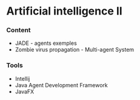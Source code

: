# Artificial intelligence II

### Content

- JADE - agents exemples
- Zombie virus propagation - Multi-agent System

### Tools

- Intellij
- Java Agent Development Framework
- JavaFX
